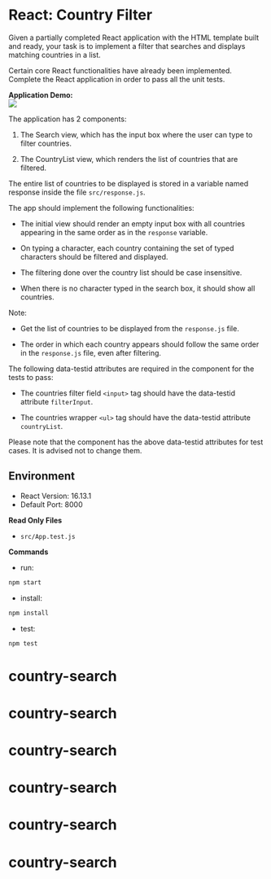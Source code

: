 # React: Country Filter

Given a partially completed React application with the HTML template built and ready, your task is to implement a filter that searches and displays matching countries in a list.


Certain core React functionalities have already been implemented. Complete the React application in order to pass all the unit tests.

**Application Demo:**  
![](https://hrcdn.net/s3_pub/istreet-assets/qilbsKltcR6vtc-6zMHAXw/f.gif)

The application has 2 components:

1. The Search view, which has the input box where the user can type to filter countries.

2. The CountryList view, which renders the list of countries that are filtered.


The entire list of countries to be displayed is stored in a variable named response inside the file `src/response.js`.


The app should implement the following functionalities:

- The initial view should render an empty input box with all countries appearing in the same order as in the `response` variable.

- On typing a character, each country containing the set of typed characters should be filtered and displayed.

- The filtering done over the country list should be case insensitive.

- When there is no character typed in the search box, it should show all countries.


Note:

- Get the list of countries to be displayed from the `response.js` file.

- The order in which each country appears should follow the same order in the `response.js` file, even after filtering.



The following data-testid attributes are required in the component for the tests to pass:

- The countries filter field `<input>` tag should have the data-testid attribute `filterInput`.

- The countries wrapper `<ul>` tag should have the data-testid attribute `countryList`.


Please note that the component has the above data-testid attributes for test cases. It is advised not to change them.


## Environment 

- React Version: 16.13.1
- Default Port: 8000


**Read Only Files**
- `src/App.test.js`


**Commands**
- run: 
```bash
npm start
```
- install: 
```bash
npm install
```
- test: 
```bash
npm test
```

# country-search
# country-search
# country-search
# country-search
# country-search
# country-search
